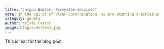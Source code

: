 ```yaml
---
title: "Jargon Buster: Ecosystem Services"
meta: In the spirit of clear communication, we are starting a series of jargon buster blog posts, which aim to demystify some of the more obscure terms used by the conservation community. In this second instalment, Kristi Foster explains just what we mean by ‘ecosystem services’.
category: general
author: Kristi Foster
image: blog-ecosystem.jpg
---
```


This is text for the blog post.
